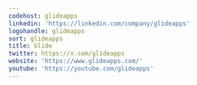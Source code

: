 ```yaml
---
codehost: glideapps
linkedin: 'https://linkedin.com/company/glideapps'
logohandle: glideapps
sort: glideapps
title: Glide
twitter: https://x.com/glideapps
website: 'https://www.glideapps.com/'
youtube: 'https://youtube.com/glideapps'
---
```

